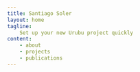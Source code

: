```yaml
---
title: Santiago Soler
layout: home
tagline:
    Set up your new Urubu project quickly
content:
    - about
    - projects
    - publications
---
```

